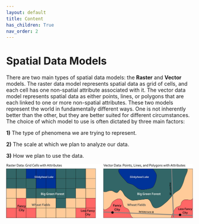 ```yaml
---
layout: default
title: Content
has_children: True
nav_order: 2
---
```


# Spatial Data Models


There are two main types of spatial data models: the **Raster** and **Vector** models.  The raster data model represents spatial data as grid of cells, and each cell has one non-spatial attribute associated with it.  The vector data model represents spatial data as either points, lines, or polygons that are each linked to one or more non-spatial attributes.  These two models represent the world in fundamentally different ways.  One is not inherently better than the other, but they are better suited for different circumstances.  The choice of which model to use is often dictated by three main factors:

**1)** The type of phenomena we are trying to represent.

**2)** The scale at which we plan to analyze our data.

**3)** How we plan to use the data.


<img src="content/images/03-vector-v-raster.jpg" alt="hi" class="inline"/>
